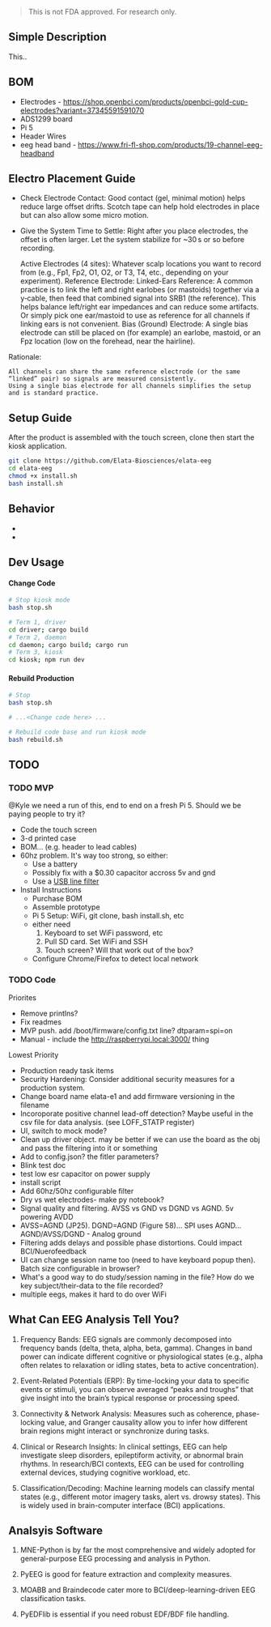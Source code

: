 > This is not FDA approved. For research only.

## Simple Description
This..

## BOM
- Electrodes - https://shop.openbci.com/products/openbci-gold-cup-electrodes?variant=37345591591070
- ADS1299 board
- Pi 5
- Header Wires
- eeg head band - https://www.fri-fl-shop.com/products/19-channel-eeg-headband

## Electro Placement Guide
- Check Electrode Contact: Good contact (gel, minimal motion) helps reduce large offset drifts. Scotch tape can help hold electrodes in place but can also allow some micro motion.
- Give the System Time to Settle: Right after you place electrodes, the offset is often larger. Let the system stabilize for ~30 s or so before recording.

  Active Electrodes (4 sites): Whatever scalp locations you want to record from (e.g., Fp1, Fp2, O1, O2, or T3, T4, etc., depending on your experiment).
    Reference Electrode:
        Linked-Ears Reference: A common practice is to link the left and right earlobes (or mastoids) together via a y‐cable, then feed that combined signal into SRB1 (the reference). This helps balance left/right ear impedances and can reduce some artifacts.
        Or simply pick one ear/mastoid to use as reference for all channels if linking ears is not convenient.
    Bias (Ground) Electrode: A single bias electrode can still be placed on (for example) an earlobe, mastoid, or an Fpz location (low on the forehead, near the hairline).

Rationale:

    All channels can share the same reference electrode (or the same “linked” pair) so signals are measured consistently.
    Using a single bias electrode for all channels simplifies the setup and is standard practice.

## Setup Guide
After the product is assembled with the touch screen, clone then start the kiosk application.
```bash
git clone https://github.com/Elata-Biosciences/elata-eeg
cd elata-eeg
chmod +x install.sh
bash install.sh
```

## Behavior
- 
- 

## Dev Usage
#### Change Code
```bash
# Stop kiosk mode
bash stop.sh

# Term 1, driver
cd driver; cargo build
# Term 2, daemon
cd daemon; cargo build; cargo run
# Term 3, kiosk
cd kiosk; npm run dev
```

#### Rebuild Production
```bash
# Stop
bash stop.sh

# ...<Change code here> ...

# Rebuild code base and run kiosk mode
bash rebuild.sh
```

## TODO
### TODO MVP
@Kyle we need a run of this, end to end on a fresh Pi 5. Should we be paying people to try it?

- Code the touch screen
- 3-d printed case
- BOM... (e.g. header to lead cables)
- 60hz problem. It's way too strong, so either:
  - Use a battery
  - Possibly fix with a $0.30 capacitor accross 5v and gnd
  - Use a [USB line filter](https://www.amazon.com/iFi-iSilencer-Eliminator-Suppressor-Adapter/dp/B084C24W8L?crid=2U7DZVT2POA2W&sprefix=audio%2Bpower%2Bsupply%2Bnoise%2Bfilter%2Busb%2B%2Caps%2C135&sr=8-4&th=1)
- Install Instructions
  - Purchase BOM
  - Assemble prototype
  - Pi 5 Setup: WiFi, git clone, bash install.sh, etc
  - either need 
    1) Keyboard to set WiFi password, etc
    2) Pull SD card. Set WiFi and SSH
    3) Touch screen? Will that work out of the box?
  - Configure Chrome/Firefox to detect local network

### TODO Code
Priorites
- Remove printlns?
- Fix readmes
- MVP push. add /boot/firmware/config.txt line? dtparam=spi=on
- Manual - include the http://raspberrypi.local:3000/ thing

Lowest Priority
- Production ready task items
- Security Hardening: Consider additional security measures for a production system.
- Change board name elata-e1 and add firmware versioning in the filename
- Incoroporate positive channel lead-off detection? Maybe useful in the csv file for data analysis. (see LOFF_STATP register)
- UI, switch to mock mode?
- Clean up driver object. may be better if we can use the board as the obj and pass the filtering into it or something
- Add to config.json? the fitler parameters?
- Blink test doc
- test low esr capacitor on power supply
- install script
- Add 60hz/50hz configurable filter
- Dry vs wet electrodes- make py notebook?
- Signal quality and filtering. AVSS vs GND vs DGND vs AGND. 5v powering AVDD
 - AVSS=AGND (JP25). DGND=AGND (Figure 58)... SPI uses AGND... AGND/AVSS/DGND - Analog ground
 - Filtering adds delays and possible phase distortions. Could impact BCI/Nuerofeedback
- UI can change session name too (need to have keyboard popup then). Batch size configurable in browser?
- What's a good way to do study/session naming in the file? How do we key subject/their-data to the file recorded?
- multiple eegs, makes it hard to do over WiFi

## What Can EEG Analysis Tell You?
1) Frequency Bands: EEG signals are commonly decomposed into frequency bands (delta, theta, alpha, beta, gamma). Changes in band power can indicate different cognitive or physiological states (e.g., alpha often relates to relaxation or idling states, beta to active concentration).

2) Event-Related Potentials (ERP): By time-locking your data to specific events or stimuli, you can observe averaged “peaks and troughs” that give insight into the brain’s typical response or processing speed.

3) Connectivity & Network Analysis: Measures such as coherence, phase-locking value, and Granger causality allow you to infer how different brain regions might interact or synchronize during tasks.

4) Clinical or Research Insights: In clinical settings, EEG can help investigate sleep disorders, epileptiform activity, or abnormal brain rhythms. In research/BCI contexts, EEG can be used for controlling external devices, studying cognitive workload, etc.

5) Classification/Decoding: Machine learning models can classify mental states (e.g., different motor imagery tasks, alert vs. drowsy states). This is widely used in brain-computer interface (BCI) applications.

## Analsyis Software
1) MNE-Python is by far the most comprehensive and widely adopted for general-purpose EEG processing and analysis in Python.

2) PyEEG is good for feature extraction and complexity measures.

3) MOABB and Braindecode cater more to BCI/deep-learning-driven EEG classification tasks.

4) PyEDFlib is essential if you need robust EDF/BDF file handling.
